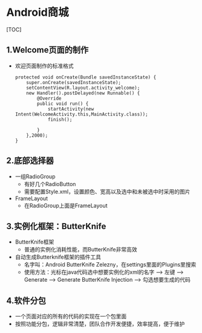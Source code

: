 # Android商城

[TOC]



## 1.Welcome页面的制作

+ 欢迎页面制作的标准格式

  ```
  protected void onCreate(Bundle savedInstanceState) {
      super.onCreate(savedInstanceState);
      setContentView(R.layout.activity_welcome);
      new Handler().postDelayed(new Runnable() {
          @Override
          public void run() {
              startActivity(new Intent(WelcomeActivity.this,MainActivity.class));
              finish();
  
          }
      },2000);
  }
  ```





## 2.底部选择器

+ 一组RadioGroup
  + 有好几个RadioButton
  + 需要配置Style.xml，设置颜色、宽高以及选中和未被选中时采用的图片
+ FrameLayout
  + 在RadioGroup上面是FrameLayout





## 3.实例化框架：ButterKnife

+ ButterKnife框架
  + 普通的实例化消耗性能，而ButterKnife非常高效
+ 自动生成Butterknife框架的插件工具
  + 名字叫：Android ButterKnife Zelezny，在settings里面的Plugins里搜索
  + 使用方法：光标在java代码选中想要实例化的xml的名字 --> 左键 --> Generate --> Generate ButterKnife Injection --> 勾选想要生成的代码



## 4.软件分包

+ 一个页面对应的所有的代码的实现在一个包里面
+ 按照功能分包，逻辑非常清楚，团队合作开发便捷，效率提高，便于维护





